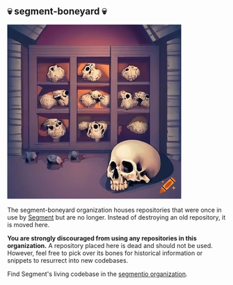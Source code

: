 ## 💀 segment-boneyard 💀

![💀](profile/charnel.jpg)

The segment-boneyard organization houses repositories that were once in use by [Segment](https://github.com/segmentio/) but are no longer. Instead of destroying an old repository, it is moved here.

**You are strongly discouraged from using any repositories in this organization.** A repository placed here is dead and should not be used. However, feel free to pick over its bones for historical information or snippets to resurrect into new codebases.

Find Segment's living codebase in the [segmentio organization](https://github.com/segmentio/).
